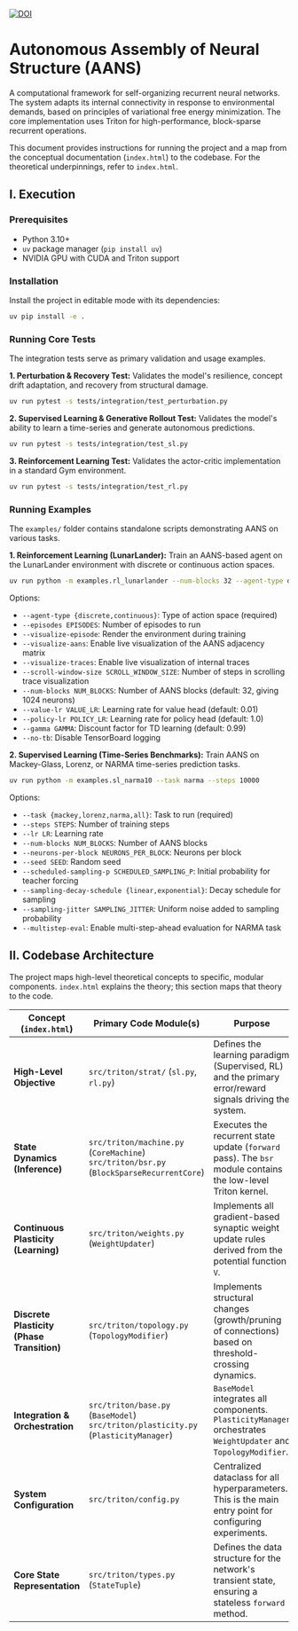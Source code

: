 [![DOI](https://zenodo.org/badge/1077204047.svg)](https://doi.org/10.5281/zenodo.17363830)

# Autonomous Assembly of Neural Structure (AANS)

A computational framework for self-organizing recurrent neural networks. The system adapts its internal connectivity in response to environmental demands, based on principles of variational free energy minimization. The core implementation uses Triton for high-performance, block-sparse recurrent operations.

This document provides instructions for running the project and a map from the conceptual documentation (`index.html`) to the codebase. For the theoretical underpinnings, refer to `index.html`.

## I. Execution

### Prerequisites

*   Python 3.10+
*   `uv` package manager (`pip install uv`)
*   NVIDIA GPU with CUDA and Triton support

### Installation

Install the project in editable mode with its dependencies:

```bash
uv pip install -e .
```

### Running Core Tests

The integration tests serve as primary validation and usage examples.

**1. Perturbation & Recovery Test:**
Validates the model's resilience, concept drift adaptation, and recovery from structural damage.

```bash
uv run pytest -s tests/integration/test_perturbation.py
```

**2. Supervised Learning & Generative Rollout Test:**
Validates the model's ability to learn a time-series and generate autonomous predictions.

```bash
uv run pytest -s tests/integration/test_sl.py
```

**3. Reinforcement Learning Test:**
Validates the actor-critic implementation in a standard Gym environment.

```bash
uv run pytest -s tests/integration/test_rl.py
```

### Running Examples

The `examples/` folder contains standalone scripts demonstrating AANS on various tasks.

**1. Reinforcement Learning (LunarLander):**
Train an AANS-based agent on the LunarLander environment with discrete or continuous action spaces.

```bash
uv run python -m examples.rl_lunarlander --num-blocks 32 --agent-type discrete --episodes 1000
```

Options:
- `--agent-type {discrete,continuous}`: Type of action space (required)
- `--episodes EPISODES`: Number of episodes to run
- `--visualize-episode`: Render the environment during training
- `--visualize-aans`: Enable live visualization of the AANS adjacency matrix
- `--visualize-traces`: Enable live visualization of internal traces
- `--scroll-window-size SCROLL_WINDOW_SIZE`: Number of steps in scrolling trace visualization
- `--num-blocks NUM_BLOCKS`: Number of AANS blocks (default: 32, giving 1024 neurons)
- `--value-lr VALUE_LR`: Learning rate for value head (default: 0.01)
- `--policy-lr POLICY_LR`: Learning rate for policy head (default: 1.0)
- `--gamma GAMMA`: Discount factor for TD learning (default: 0.99)
- `--no-tb`: Disable TensorBoard logging

**2. Supervised Learning (Time-Series Benchmarks):**
Train AANS on Mackey-Glass, Lorenz, or NARMA time-series prediction tasks.

```bash
uv run python -m examples.sl_narma10 --task narma --steps 10000
```

Options:
- `--task {mackey,lorenz,narma,all}`: Task to run (required)
- `--steps STEPS`: Number of training steps
- `--lr LR`: Learning rate
- `--num-blocks NUM_BLOCKS`: Number of AANS blocks
- `--neurons-per-block NEURONS_PER_BLOCK`: Neurons per block
- `--seed SEED`: Random seed
- `--scheduled-sampling-p SCHEDULED_SAMPLING_P`: Initial probability for teacher forcing
- `--sampling-decay-schedule {linear,exponential}`: Decay schedule for sampling
- `--sampling-jitter SAMPLING_JITTER`: Uniform noise added to sampling probability
- `--multistep-eval`: Enable multi-step-ahead evaluation for NARMA task

## II. Codebase Architecture

The project maps high-level theoretical concepts to specific, modular components. `index.html` explains the theory; this section maps that theory to the code.

| Concept (`index.html`)                     | Primary Code Module(s)                                                                      | Purpose                                                                                                         |
| ------------------------------------------ | ------------------------------------------------------------------------------------------- | --------------------------------------------------------------------------------------------------------------- |
| **High-Level Objective**                   | `src/triton/strat/` (`sl.py`, `rl.py`)                                                      | Defines the learning paradigm (Supervised, RL) and the primary error/reward signals driving the system.         |
| **State Dynamics (Inference)**             | `src/triton/machine.py` (`CoreMachine`)<br>`src/triton/bsr.py` (`BlockSparseRecurrentCore`) | Executes the recurrent state update (`forward` pass). The `bsr` module contains the low-level Triton kernel.    |
| **Continuous Plasticity (Learning)**       | `src/triton/weights.py` (`WeightUpdater`)                                                   | Implements all gradient-based synaptic weight update rules derived from the potential function `V`.             |
| **Discrete Plasticity (Phase Transition)** | `src/triton/topology.py` (`TopologyModifier`)                                               | Implements structural changes (growth/pruning of connections) based on threshold-crossing dynamics.             |
| **Integration & Orchestration**            | `src/triton/base.py` (`BaseModel`)<br>`src/triton/plasticity.py` (`PlasticityManager`)      | `BaseModel` integrates all components. `PlasticityManager` orchestrates `WeightUpdater` and `TopologyModifier`. |
| **System Configuration**                   | `src/triton/config.py`                                                                      | Centralized dataclass for all hyperparameters. This is the main entry point for configuring experiments.        |
| **Core State Representation**              | `src/triton/types.py` (`StateTuple`)                                                        | Defines the data structure for the network's transient state, ensuring a stateless `forward` method.            |
```
